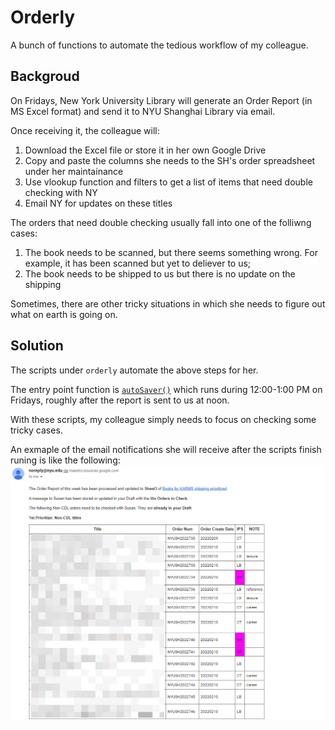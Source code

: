 # Orderly
A bunch of functions to automate the tedious workflow of my colleague.

## Backgroud
On Fridays, New York University Library will generate an Order Report (in MS Excel format) and send it to NYU Shanghai Library via email. 

Once receiving it, the colleague will:
1. Download the Excel file or store it in her own Google Drive
2. Copy and paste the columns she needs to the SH's order spreadsheet under her maintainance
3. Use vlookup function and filters to get a list of items that need double checking with NY
4. Email NY for updates on these titles

The orders that need double checking usually fall into one of the folliwng cases:
1. The book needs to be scanned, but there seems something wrong. For example, it has been scanned but yet to deliever to us;
2. The book needs to be shipped to us but there is no update on the shipping

Sometimes, there are other tricky situations in which she needs to figure out what on earth is going on.

## Solution
The scripts under `orderly` automate the above steps for her.

The entry point function is [`autoSaver()`](https://github.com/Linerre/gsuite-tools/blob/2f6364f07fd043b12e180a2c1cce82cbbf4f9a1a/sheet/orderly/auto-saver.js#L71) which runs during 12:00-1:00 PM on Fridays, roughly after the report is sent to us at noon. 

With these scripts, my colleague simply needs to focus on checking some tricky cases.

An exmaple of the email notifications she will receive after the scripts finish runing is like the following:
![Email Notification](https://github.com/Linerre/gsuite-tools/blob/master/email-susan.png)
